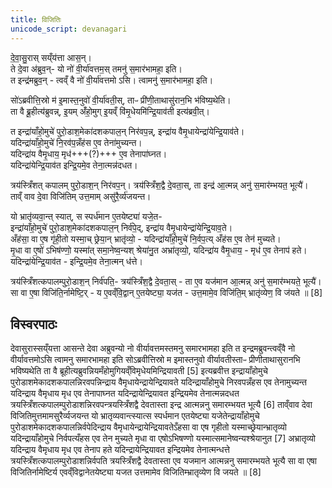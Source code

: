 ```yaml
---
title: विजितिः
unicode_script: devanagari
---
```


दे॒वा॒सु॒रास् सय्ँय॑त्ता आस॒न्।  
ते दे॒वा अ॑ब्रुव॒न्- यो नो॑ वी॒र्या॑वत्तम॒स् तमनु॑ स॒मार॑भामहा॒ इति।  
त इन्द्र॑मब्रुव॒न् - त्वव्ँ वै नो॑ वी॒र्या॑वत्तमो ऽसि। त्वामनु॑ स॒मार॑भामहा॒ इति।  

सो॑ऽब्रवीत्ति॒स्रो म॑ इ॒मास्त॒नुवो॑ वी॒र्या॑वती॒स्, ताᳶ प्री॑णी॒ताथासु॑रान॒भि भ॑विष्य॒थेति।  
ता वै ब्रू॒हीत्य॑ब्रुवन्न्, इ॒यम् अँ॑हो॒मुग् इ॒यव्ँ वि॑मृ॒धेयमि॑न्द्रि॒याव॑ती इत्य॑ब्रवी॒त्।  

त इन्द्रा॑याँहो॒मुचे॑ पुरो॒डाश॒मेका॑दशकपाल॒न् निर॑वप॒न्न्, इन्द्रा॑य वैमृ॒धायेन्द्रा॑येन्द्रि॒याव॑ते।  
यदिन्द्रा॑याँहो॒मुचे॑ नि॒रव॑प॒न्नँह॑स ए॒व तेना॑मुच्यन्त।  
यदिन्द्रा॑य वैमृ॒धाय॒ मृध॑+++(?)+++ ए॒व तेनापा॑घ्नत।  
यदिन्द्रा॑येन्द्रि॒याव॑त इन्द्रि॒यमे॒व तेना॒त्मन्न॑दधत। 

त्रय॑स्त्रिँशत् कपालम् पुरो॒डाश॒न् निर॑वप॒न्। त्रय॑स्त्रिँश॒द्वै दे॒वता॒स्, ता इन्द्र॑ आ॒त्मन्न् अनु॑ स॒मार॑म्भयत॒ भूत्यै॑।  
ताव्ँ वाव दे॒वा विजि॑तिम् उत्त॒माम् असु॑रै॒र्व्य॑जयन्त। 

यो भ्रातृ॑व्यवा॒न्त् स्यात्, स स्पर्ध॑मान ए॒तयेष्ट्या॑ यजे॒त-  
इन्द्रा॑याँहो॒मुचे॑ पुरो॒डाश॒मेका॑दशकपाल॒न् निर्व॑पे॒द्, इन्द्रा॑य वैमृ॒धायेन्द्रा॑येन्द्रि॒याव॒ते।  
अँह॑सा॒ वा ए॒ष गृ॑ही॒तो यस्मा॒च् छ्रेया॒न् भ्रातृ॑व्यो॒ - यदिन्द्रा॑याँहो॒मुचे॑ नि॒र्वप॒त्य् अँह॑स ए॒व तेन॑ मुच्यते।  
मृ॒धा वा ए॒षो॑ ऽभिष॑ण्णो॒ यस्मा॑त् समा॒नेष्व॒न्यश् श्रेया॑नु॒त अभ्रा॑तृव्यो॒, यदिन्द्रा॑य वैमृ॒धाय॒ - मृध॑ ए॒व तेनाप॑ हते।  
यदिन्द्रा॑येन्द्रि॒याव॑त - इन्द्रि॒यमे॒व तेना॒त्मन् ध॑त्ते। 

त्रय॑स्त्रिँशत्कपालम्पुरो॒डाश॒न् निर्व॑पति॒- त्रय॑स्त्रिँश॒द्वै दे॒वता॒स् - ता ए॒व यज॑मान आ॒त्मन्न् अनु॑ स॒मार॑म्भयते॒ भूत्यै॑।  
सा वा ए॒षा विजि॑ति॒र्नामेष्टि॒र् - य ए॒वव्ँवि॒द्वान् ए॒तयेष्ट्या॒ यज॑त - उत्त॒मामे॒व विजि॑ति॒म् भ्रातृ॑व्येण॒ वि ज॑यते ॥ [8]

## विस्वरपाठः

देवासुरास्सय्ँयत्ता आसन्ते देवा अब्रुवन्यो नो वीर्यावत्तमस्तमनु समारभामहा इति त इन्द्रमब्रुवन्त्वव्ँवै नो वीर्यावत्तमोऽसि त्वामनु समारभामहा इति सोऽब्रवीत्तिस्रो म इमास्तनुवो वीर्यावतीस्ताᳶ प्रीणीताथासुरानभि भविष्यथेति ता वै ब्रूहीत्यब्रुवन्नियमँहोमुगियव्ँविमृधेयमिन्द्रियावती [5]
इत्यब्रवीत्त इन्द्रायाँहोमुचे पुरोडाशमेकादशकपालन्निरवपन्निन्द्राय वैमृधायेन्द्रायेन्द्रियावते यदिन्द्रायाँहोमुचे निरवपन्नँहस एव तेनामुच्यन्त यदिन्द्राय वैमृधाय मृध एव तेनापाघ्नत यदिन्द्रायेन्द्रियावत इन्द्रियमेव तेनात्मन्नदधत त्रयस्त्रिँशत्कपालम्पुरोडाशन्निरवपन्त्रयस्त्रिँशद्वै देवतास्ता इन्द्र आत्मन्ननु समारम्भयत भूत्यै [6]
ताव्ँवाव देवा विजितिमुत्तमामसुरैर्व्यजयन्त यो भ्रातृव्यवान्त्स्यात्स स्पर्धमान एतयेष्ट्या यजेतेन्द्रायाँहोमुचे पुरोडाशमेकादशकपालन्निर्वपेदिन्द्राय वैमृधायेन्द्रायेन्द्रियावतेऽँहसा वा एष गृहीतो यस्माच्छ्रेयान्भ्रातृव्यो यदिन्द्रायाँहोमुचे निर्वपत्यँहस एव तेन मुच्यते मृधा वा एषोऽभिषण्णो यस्मात्समानेष्वन्यश्श्रेयानुत [7]
अभ्रातृव्यो यदिन्द्राय वैमृधाय मृध एव तेनाप हते यदिन्द्रायेन्द्रियावत इन्द्रियमेव तेनात्मन्धत्ते त्रयस्त्रिँशत्कपालम्पुरोडाशन्निर्वपति त्रयस्त्रिँशद्वै देवतास्ता एव यजमान आत्मन्ननु समारम्भयते भूत्यै सा वा एषा विजितिर्नामेष्टिर्य एवव्ँविद्वानेतयेष्ट्या यजत उत्तमामेव विजितिम्भ्रातृव्येण वि जयते ॥ [8]